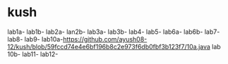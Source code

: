 # kush
lab1a-
lab1b-
lab2a-
lan2b-
lab3a-
lab3b-
lab4-
lab5-
lab6a-
lab6b-
lab7-
lab8-
lab9-
lab10a-https://github.com/ayush08-12/kush/blob/59fccd74e4e6bf196b8c2e973f6db0fbf3b123f7/10a.java
lab 10b-
lab11-
lab12-
